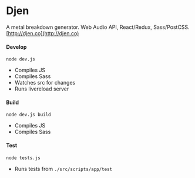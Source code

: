 # Djen

A metal breakdown generator. Web Audio API, React/Redux, Sass/PostCSS. [http://djen.co](http://djen.co)

#### Develop
```node dev.js```
- Compiles JS
- Compiles Sass
- Watches src for changes
- Runs livereload server


#### Build
```node dev.js build```
- Compiles JS
- Compiles Sass

#### Test
```node tests.js```
- Runs tests from ```./src/scripts/app/test```
